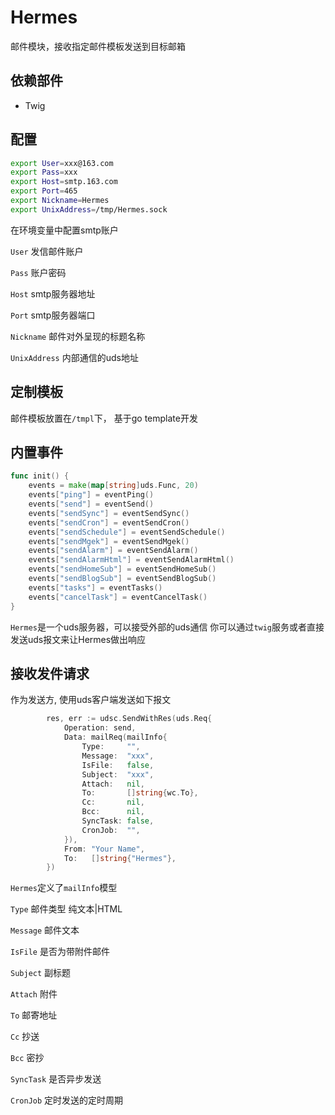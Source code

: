 # Hermes
邮件模块，接收指定邮件模板发送到目标邮箱

## 依赖部件
- Twig

## 配置
```bash
export User=xxx@163.com
export Pass=xxx
export Host=smtp.163.com
export Port=465
export Nickname=Hermes
export UnixAddress=/tmp/Hermes.sock
```
在环境变量中配置smtp账户

`User` 发信邮件账户

`Pass` 账户密码

`Host` smtp服务器地址

`Port` smtp服务器端口

`Nickname` 邮件对外呈现的标题名称

`UnixAddress` 内部通信的uds地址

## 定制模板
邮件模板放置在`/tmpl`下， 基于go template开发

## 内置事件
```go
func init() {
	events = make(map[string]uds.Func, 20)
	events["ping"] = eventPing()
	events["send"] = eventSend()
	events["sendSync"] = eventSendSync()
	events["sendCron"] = eventSendCron()
	events["sendSchedule"] = eventSendSchedule()
	events["sendMgek"] = eventSendMgek()
	events["sendAlarm"] = eventSendAlarm()
	events["sendAlarmHtml"] = eventSendAlarmHtml()
	events["sendHomeSub"] = eventSendHomeSub()
	events["sendBlogSub"] = eventSendBlogSub()
	events["tasks"] = eventTasks()
	events["cancelTask"] = eventCancelTask()
}
```

`Hermes`是一个uds服务器，可以接受外部的uds通信
你可以通过`twig`服务或者直接发送uds报文来让Hermes做出响应

## 接收发件请求
作为发送方, 使用uds客户端发送如下报文
```go
		res, err := udsc.SendWithRes(uds.Req{
			Operation: send,
			Data: mailReq(mailInfo{
				Type:     "",
				Message:  "xxx",
				IsFile:   false,
				Subject:  "xxx",
				Attach:   nil,
				To:       []string{wc.To},
				Cc:       nil,
				Bcc:      nil,
				SyncTask: false,
				CronJob:  "",
			}),
			From: "Your Name",
			To:   []string{"Hermes"},
		})
```

`Hermes`定义了`mailInfo`模型

`Type` 邮件类型 纯文本|HTML

`Message` 邮件文本

`IsFile` 是否为带附件邮件

`Subject` 副标题

`Attach` 附件

`To` 邮寄地址

`Cc` 抄送

`Bcc` 密抄

`SyncTask` 是否异步发送

`CronJob` 定时发送的定时周期